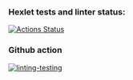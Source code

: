 ### Hexlet tests and linter status:
[![Actions Status](https://github.com/Elflight/frontend-project-46/actions/workflows/hexlet-check.yml/badge.svg)](https://github.com/Elflight/frontend-project-46/actions)

### Github action
[![linting-testing](https://github.com/Elflight/frontend-project-46/actions/workflows/linting-testing.yml/badge.svg)](https://github.com/Elflight/frontend-project-46/actions/workflows/linting-testing.yml)